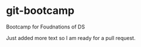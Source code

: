 # git-bootcamp
Bootcamp for Foudnations of DS

Just added more text so I am ready for a pull request.